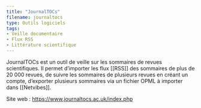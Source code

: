 ```yaml
---
title: "JournalTOCs"
filename: journaltocs
type: Outils logiciels
tags:
- Veille documentaire
- Flux RSS
- Littérature scientifique
---
```


JournalTOCs est un outil de veille sur les sommaires de revues scientifiques. Il permet d’importer les flux [[RSS]] des sommaires de plus de 20 000 revues, de suivre les sommaires de plusieurs revues en créant un compte, d’exporter plusieurs sommaires via un fichier OPML à importer dans [[Netvibes]].

Site web : <https://www.journaltocs.ac.uk/index.php>

